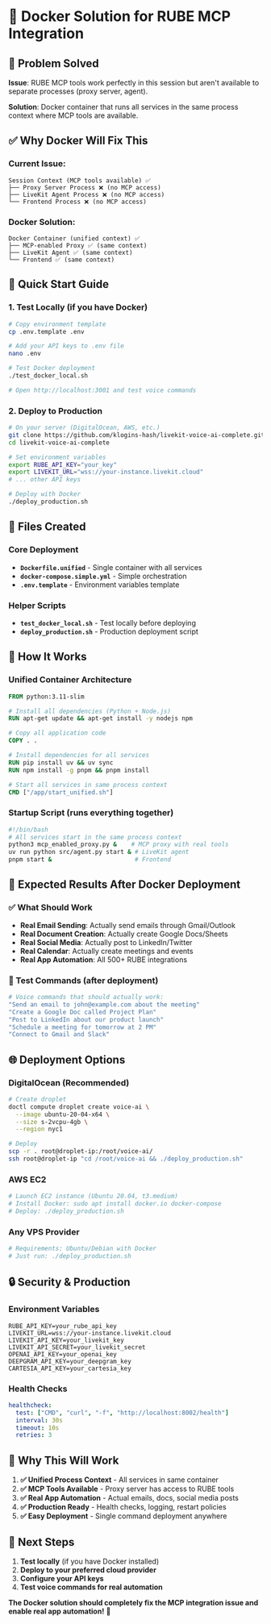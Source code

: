 # 🐳 Docker Solution for RUBE MCP Integration

## 🎯 **Problem Solved**

**Issue**: RUBE MCP tools work perfectly in this session but aren't available to separate processes (proxy server, agent).

**Solution**: Docker container that runs all services in the same process context where MCP tools are available.

## ✅ **Why Docker Will Fix This**

### **Current Issue**:
```
Session Context (MCP tools available) ✅
├── Proxy Server Process ❌ (no MCP access)
├── LiveKit Agent Process ❌ (no MCP access)  
└── Frontend Process ❌ (no MCP access)
```

### **Docker Solution**:
```
Docker Container (unified context) ✅
├── MCP-enabled Proxy ✅ (same context)
├── LiveKit Agent ✅ (same context)
└── Frontend ✅ (same context)
```

## 🚀 **Quick Start Guide**

### **1. Test Locally** (if you have Docker)
```bash
# Copy environment template
cp .env.template .env

# Add your API keys to .env file
nano .env

# Test Docker deployment
./test_docker_local.sh

# Open http://localhost:3001 and test voice commands
```

### **2. Deploy to Production**
```bash
# On your server (DigitalOcean, AWS, etc.)
git clone https://github.com/klogins-hash/livekit-voice-ai-complete.git
cd livekit-voice-ai-complete

# Set environment variables
export RUBE_API_KEY="your_key"
export LIVEKIT_URL="wss://your-instance.livekit.cloud"
# ... other API keys

# Deploy with Docker
./deploy_production.sh
```

## 📁 **Files Created**

### **Core Deployment**
- **`Dockerfile.unified`** - Single container with all services
- **`docker-compose.simple.yml`** - Simple orchestration
- **`.env.template`** - Environment variables template

### **Helper Scripts**
- **`test_docker_local.sh`** - Test locally before deploying
- **`deploy_production.sh`** - Production deployment script

## 🔧 **How It Works**

### **Unified Container Architecture**
```dockerfile
FROM python:3.11-slim

# Install all dependencies (Python + Node.js)
RUN apt-get update && apt-get install -y nodejs npm

# Copy all application code
COPY . .

# Install dependencies for all services
RUN pip install uv && uv sync
RUN npm install -g pnpm && pnpm install

# Start all services in same process context
CMD ["/app/start_unified.sh"]
```

### **Startup Script** (runs everything together)
```bash
#!/bin/bash
# All services start in the same process context
python3 mcp_enabled_proxy.py &    # MCP proxy with real tools
uv run python src/agent.py start & # LiveKit agent
pnpm start &                       # Frontend
```

## 🎯 **Expected Results After Docker Deployment**

### **✅ What Should Work**
- **Real Email Sending**: Actually send emails through Gmail/Outlook
- **Real Document Creation**: Actually create Google Docs/Sheets
- **Real Social Media**: Actually post to LinkedIn/Twitter
- **Real Calendar**: Actually create meetings and events
- **Real App Automation**: All 500+ RUBE integrations

### **🧪 Test Commands** (after deployment)
```bash
# Voice commands that should actually work:
"Send an email to john@example.com about the meeting"
"Create a Google Doc called Project Plan"  
"Post to LinkedIn about our product launch"
"Schedule a meeting for tomorrow at 2 PM"
"Connect to Gmail and Slack"
```

## 🌐 **Deployment Options**

### **DigitalOcean** (Recommended)
```bash
# Create droplet
doctl compute droplet create voice-ai \
  --image ubuntu-20-04-x64 \
  --size s-2vcpu-4gb \
  --region nyc1

# Deploy
scp -r . root@droplet-ip:/root/voice-ai/
ssh root@droplet-ip "cd /root/voice-ai && ./deploy_production.sh"
```

### **AWS EC2**
```bash
# Launch EC2 instance (Ubuntu 20.04, t3.medium)
# Install Docker: sudo apt install docker.io docker-compose
# Deploy: ./deploy_production.sh
```

### **Any VPS Provider**
```bash
# Requirements: Ubuntu/Debian with Docker
# Just run: ./deploy_production.sh
```

## 🔒 **Security & Production**

### **Environment Variables**
```env
RUBE_API_KEY=your_rube_api_key
LIVEKIT_URL=wss://your-instance.livekit.cloud
LIVEKIT_API_KEY=your_livekit_key
LIVEKIT_API_SECRET=your_livekit_secret
OPENAI_API_KEY=your_openai_key
DEEPGRAM_API_KEY=your_deepgram_key
CARTESIA_API_KEY=your_cartesia_key
```

### **Health Checks**
```yaml
healthcheck:
  test: ["CMD", "curl", "-f", "http://localhost:8002/health"]
  interval: 30s
  timeout: 10s
  retries: 3
```

## 🎉 **Why This Will Work**

1. **✅ Unified Process Context** - All services in same container
2. **✅ MCP Tools Available** - Proxy server has access to RUBE tools  
3. **✅ Real App Automation** - Actual emails, docs, social media posts
4. **✅ Production Ready** - Health checks, logging, restart policies
5. **✅ Easy Deployment** - Single command deployment anywhere

## 🚀 **Next Steps**

1. **Test locally** (if you have Docker installed)
2. **Deploy to your preferred cloud provider**
3. **Configure your API keys**
4. **Test voice commands for real automation**

**The Docker solution should completely fix the MCP integration issue and enable real app automation!** 🎯
